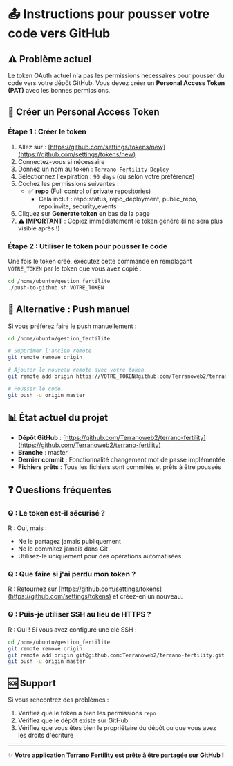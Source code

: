 
# 📤 Instructions pour pousser votre code vers GitHub

## ⚠️ Problème actuel

Le token OAuth actuel n'a pas les permissions nécessaires pour pousser du code vers votre dépôt GitHub. Vous devez créer un **Personal Access Token (PAT)** avec les bonnes permissions.

## 🔑 Créer un Personal Access Token

### Étape 1 : Créer le token
1. Allez sur : [https://github.com/settings/tokens/new](https://github.com/settings/tokens/new)
2. Connectez-vous si nécessaire
3. Donnez un nom au token : `Terrano Fertility Deploy`
4. Sélectionnez l'expiration : `90 days` (ou selon votre préférence)
5. Cochez les permissions suivantes :
   - ✅ **repo** (Full control of private repositories)
     - Cela inclut : repo:status, repo_deployment, public_repo, repo:invite, security_events
6. Cliquez sur **Generate token** en bas de la page
7. **⚠️ IMPORTANT** : Copiez immédiatement le token généré (il ne sera plus visible après !)

### Étape 2 : Utiliser le token pour pousser le code

Une fois le token créé, exécutez cette commande en remplaçant `VOTRE_TOKEN` par le token que vous avez copié :

```bash
cd /home/ubuntu/gestion_fertilite
./push-to-github.sh VOTRE_TOKEN
```

## 🎯 Alternative : Push manuel

Si vous préférez faire le push manuellement :

```bash
cd /home/ubuntu/gestion_fertilite

# Supprimer l'ancien remote
git remote remove origin

# Ajouter le nouveau remote avec votre token
git remote add origin https://VOTRE_TOKEN@github.com/Terranoweb2/terrano-fertility.git

# Pousser le code
git push -u origin master
```

## 📊 État actuel du projet

- **Dépôt GitHub** : [https://github.com/Terranoweb2/terrano-fertility](https://github.com/Terranoweb2/terrano-fertility)
- **Branche** : master
- **Dernier commit** : Fonctionnalité changement mot de passe implémentée
- **Fichiers prêts** : Tous les fichiers sont commités et prêts à être poussés

## ❓ Questions fréquentes

### Q : Le token est-il sécurisé ?
R : Oui, mais :
- Ne le partagez jamais publiquement
- Ne le commitez jamais dans Git
- Utilisez-le uniquement pour des opérations automatisées

### Q : Que faire si j'ai perdu mon token ?
R : Retournez sur [https://github.com/settings/tokens](https://github.com/settings/tokens) et créez-en un nouveau.

### Q : Puis-je utiliser SSH au lieu de HTTPS ?
R : Oui ! Si vous avez configuré une clé SSH :

```bash
cd /home/ubuntu/gestion_fertilite
git remote remove origin
git remote add origin git@github.com:Terranoweb2/terrano-fertility.git
git push -u origin master
```

## 🆘 Support

Si vous rencontrez des problèmes :
1. Vérifiez que le token a bien les permissions `repo`
2. Vérifiez que le dépôt existe sur GitHub
3. Vérifiez que vous êtes bien le propriétaire du dépôt ou que vous avez les droits d'écriture

---

✨ **Votre application Terrano Fertility est prête à être partagée sur GitHub !**

